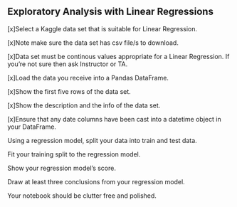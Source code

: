 ## Exploratory Analysis with Linear Regressions


[x]Select a Kaggle data set that is suitable for Linear Regression.

[x]Note make sure the data set has csv file/s to download.

[x]Data set must be continous values appropriate for a Linear Regression. If you’re not sure then ask Instructor or TA.

[x]Load the data you receive into a Pandas DataFrame.

[x]Show the first five rows of the data set.

[x]Show the description and the info of the data set.

[x]Ensure that any date columns have been cast into a datetime object in your DataFrame.

Using a regression model, split your data into train and test data.

Fit your training split to the regression model.

Show your regression model’s score.

Draw at least three conclusions from your regression model.

Your notebook should be clutter free and polished.